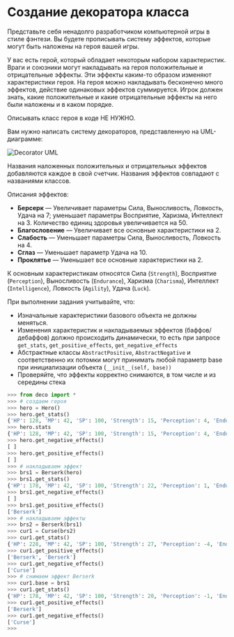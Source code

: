 # Создание декоратора класса

Представьте себя ненадолго разработчиком компьютерной игры в стиле фэнтези. Вы будете прописывать систему эффектов, которые могут быть наложены на героя вашей игры.

У вас есть герой, который обладает некоторым набором характеристик. Враги и союзники могут накладывать на героя положительные и отрицательные эффекты. Эти эффекты каким-то образом изменяют характеристики героя. На героя можно накладывать бесконечно много эффектов, действие одинаковых эффектов суммируется. Игрок должен знать, какие положительные и какие отрицательные эффекты на него были наложены и в каком порядке.

Описывать класс героя в коде НЕ НУЖНО.

Вам нужно написать систему декораторов, представленную на UML-диаграмме:

![Decorator UML](../img/decorator_uml.jpeg)

Названия наложенных положительных и отрицательных эффектов добавляются каждое в свой счетчик. Названия эффектов совпадают с названиями классов.

Описания эффектов:

- **Берсерк** — Увеличивает параметры Сила, Выносливость, Ловкость, Удача на 7; уменьшает параметры Восприятие, Харизма, Интеллект на 3. Количество единиц здоровья увеличивается на 50.
- **Благословение** — Увеличивает все основные характеристики на 2.
- **Слабость** — Уменьшает параметры Сила, Выносливость, Ловкость на 4.
- **Сглаз** — Уменьшает параметр Удача на 10.
- **Проклятье** — Уменьшает все основные характеристики на 2.

К основным характеристикам относятся Сила (`Strength`), Восприятие (`Perception`), Выносливость (`Endurance`), Харизма (`Charisma`), Интеллект (`Intelligence`), Ловкость (`Agility`), Удача (`Luck`).

При выполнении задания учитывайте, что:

- Изначальные характеристики базового объекта не должны меняться.
- Изменения характеристик и накладываемых эффектов (баффов/дебаффов) должно происходить динамически, то есть при запросе `get_stats`, `get_positive_effects`, `get_negative_effects`
- Абстрактные классы `AbstractPositive`, `AbstractNegative` и соответственно их потомки могут принимать любой параметр base при инициализации объекта (`__init__(self, base))`
- Проверяйте, что эффекты корректно снимаются, в том числе и из середины стека

```python
>>> from deco import *
>>> # создаем героя
>>> hero = Hero()
>>> hero.get_stats()
{'HP': 128, 'MP': 42, 'SP': 100, 'Strength': 15, 'Perception': 4, 'Endurance': 8, 'Charisma': 2, 'Intelligence': 3, 'Agility': 8, 'Luck': 1}
>>> hero.stats
{'HP': 128, 'MP': 42, 'SP': 100, 'Strength': 15, 'Perception': 4, 'Endurance': 8, 'Charisma': 2, 'Intelligence': 3, 'Agility': 8, 'Luck': 1}
>>> hero.get_negative_effects()
[ ]
>>> hero.get_positive_effects()
[ ]
>>> # накладываем эффект
>>> brs1 = Berserk(hero)
>>> brs1.get_stats()
{'HP': 178, 'MP': 42, 'SP': 100, 'Strength': 22, 'Perception': 1, 'Endurance': 15, 'Charisma': -1, 'Intelligence': 0, 'Agility': 15, 'Luck': 8}
>>> brs1.get_negative_effects()
[ ]
>>> brs1.get_positive_effects()
['Berserk']
>>> # накладываем эффекты
>>> brs2 = Berserk(brs1)
>>> cur1 = Curse(brs2)
>>> cur1.get_stats()
{'HP': 228, 'MP': 42, 'SP': 100, 'Strength': 27, 'Perception': -4, 'Endurance': 20, 'Charisma': -6, 'Intelligence': -5, 'Agility': 20, 'Luck': 13}
>>> cur1.get_positive_effects()
['Berserk', 'Berserk']
>>> cur1.get_negative_effects()
['Curse']
>>> # снимаем эффект Berserk
>>> cur1.base = brs1
>>> cur1.get_stats()
{'HP': 178, 'MP': 42, 'SP': 100, 'Strength': 20, 'Perception': -1, 'Endurance': 13, 'Charisma': -3, 'Intelligence': -2, 'Agility': 13, 'Luck': 6}
>>> cur1.get_positive_effects()
['Berserk']
>>> cur1.get_negative_effects()
['Curse']
>>>
```